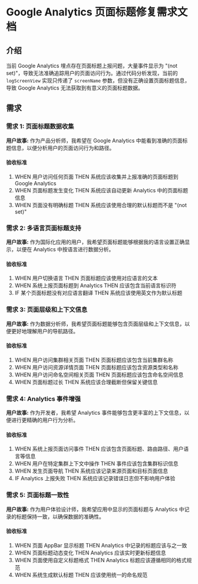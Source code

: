 # Google Analytics 页面标题修复需求文档

## 介绍

当前 Google Analytics 埋点存在页面标题上报问题，大量事件显示为 "(not set)"，导致无法准确追踪用户的页面访问行为。通过代码分析发现，当前的 `logScreenView` 实现只传递了 `screenName` 参数，但没有正确设置页面标题信息，导致 Google Analytics 无法获取到有意义的页面标题数据。

## 需求

### 需求 1: 页面标题数据收集

**用户故事:** 作为产品分析师，我希望在 Google Analytics 中能看到准确的页面标题信息，以便分析用户的页面访问行为和路径。

#### 验收标准

1. WHEN 用户访问任何页面 THEN 系统应该收集并上报准确的页面标题到 Google Analytics
2. WHEN 页面标题发生变化 THEN 系统应该自动更新 Analytics 中的页面标题信息
3. WHEN 页面没有明确标题 THEN 系统应该使用合理的默认标题而不是 "(not set)"

### 需求 2: 多语言页面标题支持

**用户故事:** 作为国际化应用的用户，我希望页面标题能够根据我的语言设置正确显示，以便在 Analytics 中按语言进行数据分析。

#### 验收标准

1. WHEN 用户切换语言 THEN 页面标题应该使用对应语言的文本
2. WHEN 系统上报页面标题到 Analytics THEN 应该包含当前语言标识符
3. IF 某个页面标题没有对应语言翻译 THEN 系统应该使用英文作为默认标题

### 需求 3: 页面层级和上下文信息

**用户故事:** 作为数据分析师，我希望页面标题能够包含页面层级和上下文信息，以便更好地理解用户的导航路径。

#### 验收标准

1. WHEN 用户访问集群相关页面 THEN 页面标题应该包含当前集群名称
2. WHEN 用户访问资源详情页面 THEN 页面标题应该包含资源类型和名称
3. WHEN 用户访问命名空间相关页面 THEN 页面标题应该包含命名空间信息
4. WHEN 页面标题过长 THEN 系统应该合理截断但保留关键信息

### 需求 4: Analytics 事件增强

**用户故事:** 作为开发者，我希望 Analytics 事件能够包含更丰富的上下文信息，以便进行更精确的用户行为分析。

#### 验收标准

1. WHEN 系统上报页面访问事件 THEN 应该包含页面标题、路由路径、用户语言等信息
2. WHEN 用户在特定集群上下文中操作 THEN 事件应该包含集群标识信息
3. WHEN 发生页面导航 THEN 系统应该记录来源页面和目标页面信息
4. IF Analytics 上报失败 THEN 系统应该记录错误日志但不影响用户体验

### 需求 5: 页面标题一致性

**用户故事:** 作为用户体验设计师，我希望应用中显示的页面标题与 Analytics 中记录的标题保持一致，以确保数据的准确性。

#### 验收标准

1. WHEN 页面 AppBar 显示标题 THEN Analytics 中记录的标题应该与之一致
2. WHEN 页面标题动态变化 THEN Analytics 应该实时更新标题信息
3. WHEN 页面使用自定义标题格式 THEN Analytics 标题应该遵循相同的格式规范
4. WHEN 系统生成默认标题 THEN 应该使用统一的命名规范